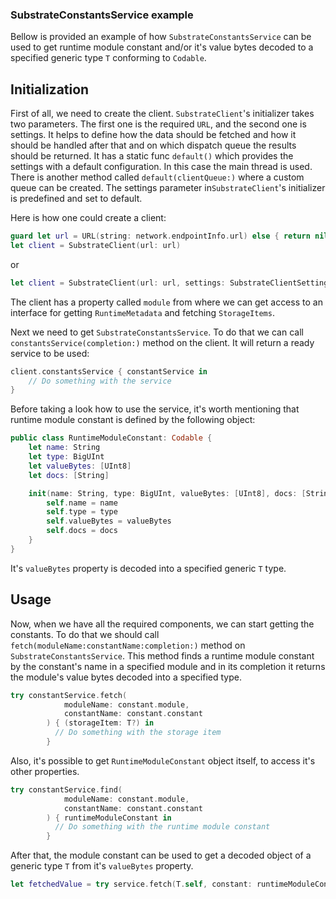 ### SubstrateConstantsService example

Bellow is provided an example of how `SubstrateConstantsService` can be used to get runtime module
constant and/or it's value bytes decoded to a specified generic type `T` conforming to `Codable`.

## Initialization

First of all, we need to create the client. `SubstrateClient`'s initializer takes two parameters.
The first one is the required `URL`, and the second one is settings. It helps to define how the
data should be fetched and how it should be handled after that and on which dispatch queue
the results should be returned. It has a static func `default()`
which provides the settings with a default configuration. In this case the main
thread is used. There is another method called `default(clientQueue:)` where a custom
queue can be created. The settings parameter in`SubstrateClient`'s
initializer is predefined and set to default.

Here is how one could create a client:

```Swift
guard let url = URL(string: network.endpointInfo.url) else { return nil }
let client = SubstrateClient(url: url)
```
or 

```Swift
let client = SubstrateClient(url: url, settings: SubstrateClientSettings.default(clientQueue: DispatchQueue(label: "Some queue"))
```

The client has a property called `module` from where we can get access to an interface for getting
`RuntimeMetadata` and fetching `StorageItems`.

Next we need to get `SubstrateConstantsService`. To do that we can call
`constantsService(completion:)` method on the client. It will return a ready service to be used:

```Swift
client.constantsService { constantService in
    // Do something with the service
}
```
Before taking a look how to use the service, it's worth mentioning that runtime
module constant is defined by the following object:
```Swift
public class RuntimeModuleConstant: Codable {
    let name: String
    let type: BigUInt
    let valueBytes: [UInt8]
    let docs: [String]

    init(name: String, type: BigUInt, valueBytes: [UInt8], docs: [String]) {
        self.name = name
        self.type = type
        self.valueBytes = valueBytes
        self.docs = docs
    }
}
```
It's `valueBytes` property is decoded into a specified generic `T` type.

## Usage

Now, when we have all the required components, we can start getting the constants. To do that
we should call `fetch(moduleName:constantName:completion:)` method on `SubstrateConstantsService`.
This method finds a runtime module constant by the constant's name in a specified module
and in its completion it returns the module's value bytes decoded into a specified type.

```Swift
try constantService.fetch(
            moduleName: constant.module,
            constantName: constant.constant
        ) { (storageItem: T?) in
          // Do something with the storage item
        }
```

Also, it's possible to get `RuntimeModuleConstant` object itself, to access
it's other properties.

```Swift
try constantService.find(
            moduleName: constant.module,
            constantName: constant.constant
        ) { runtimeModuleConstant in
          // Do something with the runtime module constant
        }
```

After that, the module constant can be used to get a decoded object of a
generic type `T` from it's `valueBytes` property.

```Swift
let fetchedValue = try service.fetch(T.self, constant: runtimeModuleConstant)
```